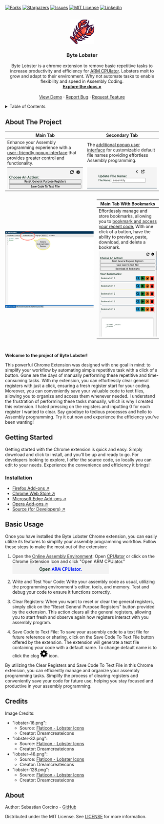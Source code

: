 [![Forks][forks-shield]](forks-url)
[![Stargazers][stars-shield]](stars-url)
[![Issues][issues-shield]](issues-url)
[![MIT License][license-shield]](license-url)
[![LinkedIn][linkedin-shield]](linkedin-url)

<br />
<div align="center">
  <a href=[project-link]>
    <img src="assets/images/lobster-128.png" alt="Logo" width="80" height="80">
  </a>

  <h3 align="center">Byte Lobster</h3>

  <p align="center">
    Byte Lobster is a chrome extension to remove basic repetitive tasks to increase productivity and efficiency for <a href="https://cpulator.01xz.net/?sys=arm">ARM CPUlator</a>.
    Lobsters molt to grow and adapt to their environment. Why not automate tasks to enable flexibility and speed in Assembly Coding.
    <br />
    <a href="https://github.com/yycorcino/byte-lobster/wiki"><strong>Explore the docs »</strong></a>
    <br />
    <br />
    <a href="#">View Demo</a>
    ·
    <a href="https://github.com/yycorcino/byte-lobster/issues/new?assignees=&labels=&projects=&template=bug_report.yaml">Report Bug</a>
    ·
    <a href="https://github.com/yycorcino/byte-lobster/issues/new?assignees=&labels=&projects=&template=feature_request.yaml">Request Feature</a>
  </p>
</div>

<details>
  <summary>Table of Contents</summary>
  <ol>
    <li>
      <a href="#about-the-project">About The Project</a>
    </li>
    <li>
      <a href="#getting-started">Getting Started</a>
      <ul>
        <li><a href="#installation">Installation</a></li>
      </ul>
    </li>
    <li><a href="#basic-usage">Basic Usage</a></li>
    <li><a href="#credits">Credits</a></li>
    <li><a href="#about">About</a></li>
  </ol>
</details>

## About The Project

<table>
    <thead>
        <tr>
            <th>Main Tab</th>
            <th>Secondary Tab</th>
        </tr>
    </thead>
    <tbody>
        <tr>
            <td>Enhance your Assembly programming experience with a <a href="https://github.com/yycorcino/byte-lobster/wiki">user-friendly popup interface</a> that provides greater control and functionality.</td>
            <td>The <a href="https://github.com/yycorcino/byte-lobster/wiki">additional popup user interface</a> for customizable default file names providing effortless Assembly programming.</td>
        </tr>
        <tr>
            <td align="center" valign="top"><a href="https://github.com/yycorcino/byte-lobster/wiki"><img src="https://github.com/yycorcino/byte-lobster/blob/media/chrome-ext-img1.png"/></a></td>
            <td align="center" valign="top"><a href="https://github.com/yycorcino/byte-lobster/wiki"><img src="https://github.com/yycorcino/byte-lobster/blob/media/chrome-ext-img2.png"/></a></td>
        </tr>
    </tbody>
</table>

<div align="center">
    <div style="display: flex; align-items: center;">
        <img src="https://github.com/yycorcino/byte-lobster/blob/media/chrome-ext-img4.png" width="290" height="250" style="display: inline-block; margin-right: 10px;">
        <table style="display: inline-block;">
            <thead>
                <tr>
                    <th>Main Tab With Bookmarks</th>
                </tr>
            </thead>
            <tbody>
                <tr>
                    <td>Effortlessly manage and store bookmarks, allowing you to <a href="https://github.com/yycorcino/byte-lobster/wiki">bookmark and access your recent code.</a> With one click of a button, have the ability to preview, paste, download, and delete a bookmark.</td>
                </tr>
                <tr>
                    <td align="center" valign="top"><a href="https://github.com/yycorcino/byte-lobster/wiki"><img src="https://github.com/yycorcino/byte-lobster/blob/media/chrome-ext-img3.png" style="display: inline-block;"></a></td>
                </tr>
            </tbody>
        </table>
    </div>
</div>

<br />

**Welcome to the project of Byte Lobster!**

This powerful Chrome Extension was designed with one goal in mind: to simplify your workflow by automating simple repetitive task with a click of a button. Gone are the days of manually performing these repetitive and time-consuming tasks. With my extension, you can effortlessly clear general registers with just a click, ensuring a fresh register start for your coding. Moreover, you can conveniently save your valuable code to text files, allowing you to organize and access them whenever needed. I understand the frustration of performing these tasks manually, which is why I created this extension. I hated pressing on the registers and inputting 0 for each register I wanted to clear. Say goodbye to tedious processes and hello to Assembly programming. Try it out now and experience the efficiency you've been wanting!

## Getting Started

Getting started with the Chrome extension is quick and easy. Simply download and click to install, and you'll be up and ready to go. For developers looking to explore, I offer the source code, so locally you can edit to your needs. Experience the convenience and efficiency it brings!

### Installation

- [ Firefox Add-ons ↗︎](https://github.com/yycorcino/byte-lobster)
- [ Chrome Web Store ↗︎](https://github.com/yycorcino/byte-lobster)
- [ Microsoft Edge Add-ons ↗︎](https://github.com/yycorcino/byte-lobster)
- [ Opera Add-ons ↗︎](https://github.com/yycorcino/byte-lobster)
- [ Source (for Developers) ↗︎](https://github.com/yycorcino/byte-lobster)

## Basic Usage

Once you have installed the Byte Lobster Chrome extension, you can easily utilize its features to simplify your assembly programming workflow. Follow these steps to make the most out of the extension:

1. Open the [Online Assembly Environment](https://cpulator.01xz.net/?sys=arm): Open [CPUlator](https://cpulator.01xz.net/?sys=arm) or click on the Chrome Extension Icon and click "Open ARM CPUlator."
   <img src="https://github.com/yycorcino/byte-lobster/blob/media/chrome-ext-wrong-page.png"/>
   <br />

2. Write and Test Your Code: Write your assembly code as usual, utilizing the programming environment's editor, tools, and memory. Test and debug your code to ensure it functions correctly.
   <br />

3. Clear Registers: When you want to reset or clear the general registers, simply click on the "Reset General Purpose Registers" button provided by the extension. This action clears all the general registers, allowing you to start fresh and observe again how registers interact with you assembly program.
   <br />

4. <p>
   Save Code to Text File: To save your assembly code to a text file for future reference or sharing, click on the Save Code To Text File button offered by the extension. The extension will generate a text file containing your code with a default name. To change default name is to click the clog

   <svg viewBox="0 0 1536 1536" width="24" height="24">
     <path d="m1024,768 q 0,-106 -75,-181 -75,-75 -181,-75 -106,0 -181,75 -75,75 -75,181 0,106 75,181 75,75 181,75 106,0 181,-75 75,-75 75,-181 z m 512,-109 0,222 q 0,12 -8,23 -8,11 -20,13 l -185,28 q -19,54 -39,91 35,50 107,138 10,12 10,25 0,13 -9,23 -27,37 -99,108 -72,71 -94,71 -12,0 -26,-9 l -138,-108 q -44,23 -91,38 -16,136 -29,186 -7,28 -36,28 l -222,0 q -14,0 -24.5,-8.5 Q 622,1519 621,1506 l -28,-184 q -49,-16 -90,-37 l -141,107 q -10,9 -25,9 -14,0 -25,-11 -126,-114 -165,-168 -7,-10 -7,-23 0,-12 8,-23 15,-21 51,-66.5 36,-45.5 54,-70.5 -27,-50 -41,-99 L 29,913 Q 16,911 8,900.5 0,890 0,877 L 0,655 q 0,-12 8,-23 8,-11 19,-13 l 186,-28 q 14,-46 39,-92 -40,-57 -107,-138 -10,-12 -10,-24 0,-10 9,-23 26,-36 98.5,-107.5 Q 315,135 337,135 q 13,0 26,10 L 501,252 Q 545,229 592,214 608,78 621,28 628,0 657,0 L 879,0 Q 893,0 903.5,8.5 914,17 915,30 l 28,184 q 49,16 90,37 l 142,-107 q 9,-9 24,-9 13,0 25,10 129,119 165,170 7,8 7,22 0,12 -8,23 -15,21 -51,66.5 -36,45.5 -54,70.5 26,50 41,98 l 183,28 q 13,2 21,12.5 8,10.5 8,23.5 z" stroke-width="5"/>
   </svg>
   icon.
   </p>

By utilizing the Clear Registers and Save Code To Text File in this Chrome extension, you can efficiently manage and organize your assembly programming tasks. Simplify the process of clearing registers and conveniently save your code for future use, helping you stay focused and productive in your assembly programming.

## Credits

Image Credits:

- "lobster-16.png":
  - Source: [Flaticon - Lobster Icons](https://www.flaticon.com/free-icon/lobster_5589412?term=lobster&page=1&position=10&origin=tag&related_id=5589412)
  - Creator: Dreamcreateicons
- "lobster-32.png":
  - Source: [Flaticon - Lobster Icons](https://www.flaticon.com/free-icon/lobster_5589412?term=lobster&page=1&position=10&origin=tag&related_id=5589412)
  - Creator: Dreamcreateicons
- "lobster-48.png":
  - Source: [Flaticon - Lobster Icons](https://www.flaticon.com/free-icon/lobster_5589412?term=lobster&page=1&position=10&origin=tag&related_id=5589412)
  - Creator: Dreamcreateicons
- "lobster-128.png":
  - Source: [Flaticon - Lobster Icons](https://www.flaticon.com/free-icon/lobster_5589412?term=lobster&page=1&position=10&origin=tag&related_id=5589412)
  - Creator: Dreamcreateicons

## About

Author: Sebastian Corcino - [GitHub](https://github.com/yycorcino)

Distributed under the MIT License. See [LICENSE](LICENSE.md) for more information.

<!-- MARKDOWN LINKS & IMAGES -->

[forks-shield]: https://img.shields.io/github/forks/yycorcino/byte-lobster.svg?style=for-the-badge
[forks-url]: https://github.com/yycorcino/byte-lobster/network/members
[stars-shield]: https://img.shields.io/github/stars/yycorcino/byte-lobster.svg?style=for-the-badge
[stars-url]: https://github.com/yycorcino/byte-lobster/stargazers
[issues-shield]: https://img.shields.io/github/issues/yycorcino/byte-lobster.svg?style=for-the-badge
[issues-url]: https://github.com/yycorcino/byte-lobster/issues
[license-shield]: https://img.shields.io/github/license/yycorcino/byte-lobster.svg?style=for-the-badge
[license-url]: https://github.com/yycorcino/byte-lobster/main/LICENSE.md
[linkedin-shield]: https://img.shields.io/badge/-LinkedIn-black.svg?style=for-the-badge&logo=linkedin&colorB=555
[linkedin-url]: https://www.linkedin.com/in/sebastian-corcino/
[project-url]: https://github.com/yycorcino/byte-lobster
